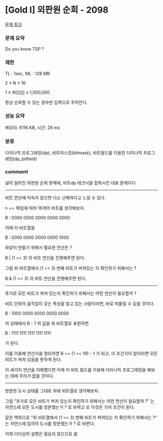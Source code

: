 
# [Gold I] 외판원 순회 - 2098

[문제 링크](https://www.acmicpc.net/problem/2098)

### 문제 요약

<p> Do you know TSP ? </p>

### 제한

TL : 1sec, ML : 128 MB

2 ≤ N ≤ 16

1 ≤ W[i][j] ≤ 1,000,000

항상 순회할 수 있는 경우만 입력으로 주어진다.

### 성능 요약

메모리: 6116 KB, 시간: 28 ms

### 분류

다이나믹 프로그래밍(dp), 비트마스킹(bitmask), 비트필드를 이용한 다이나믹 프로그래밍(dp_bitfield)

### comment

널리 알려진 외판원 순회 문제에, 비트dp 테크닉을 접목시킨 대표 문제이다.

-----------------------------------------------------------------------------------------------------------------------------------------------------------------------

비트 연산에 익숙치 않으면 다소 난해하다고 느낄 수 있다.

n == 16임에 따라 16개의 비트를 생각해보자.

B : 0000 0000 0000 0000 0000

이때 이 비트열을

B : 0000 0000 0000 0000 1000

와같이 만들기 위해서 필요한 연산은 ?

B | (1 << 3) 의 비트 연산을 진행해주면 된다.

그럼 위 비트열에서 (1 << 3) 번째 비트가 켜져있는 지 확인하기 위해서는 ?

B & (1 << 3) 의 비트 연산을 진행해주면 된다.

-----------------------------------------------------------------------------------------------------------------------------------------------------------------------

추가로 모든 비트가 켜져 있는지 확인하기 위해서는 어떤 연산이 필요할까 ?

비트 단위의 움직임이 갖는 특성을 알고 있는 사람이라면, 바로 떠올릴 수 있을 것이다.

B : 1000 0000 0000 0000 0000

의 상태에서 B - 1 의 값을 위 비트열로 표현하면

B : 1111 1111 1111 1111 1111

가 된다. 

이를 이용해 연산식을 정리하면 B == (1 << 19) - 1 가 되고, 이 조건식이 참이라면 모든 비트가 켜져 있음을 뜻하게 된다.

이 세가지 연산을 이해했다면 이제 이 비트 필드를 이용해 다이나믹 프로그래밍을 해보는 데에 무리가 없을 것이다.

-----------------------------------------------------------------------------------------------------------------------------------------------------------------------

방문한 도시 상태를 그대로 위에 비트열로 생각해보자.

그럼 "추가로 모든 비트가 켜져 있는지 확인하기 위해서는 어떤 연산이 필요할까 ?" 는 자연스레 모든 도시를 방문했는가 ? 로 바뀌고 또 이것은 기저 조건이 된다.

같은 맥락으로 "위 비트열에서 (1 << 3) 번째 비트가 켜져있는 지 확인하기 위해서는 ?" 는 자연스레 임의의 도시를 방문했는가 ? 로 바뀐다.

이제 더이상의 설명은 필요치 않으므로 끝.
